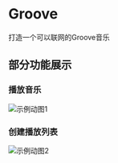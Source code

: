 # Groove

打造一个可以联网的Groove音乐

## 部分功能展示

### 播放音乐

![示例动图1](examples/播放本地音乐.gif)

### 创建播放列表

![示例动图2](examples/创建播放列表.gif)
